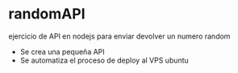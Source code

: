 # randomAPI
ejercicio de API en nodejs para enviar devolver un numero random

- Se crea una pequeña API
- Se automatiza el proceso de deploy al VPS ubuntu